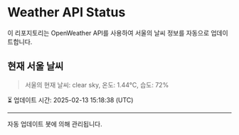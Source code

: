 
# Weather API Status

이 리포지토리는 OpenWeather API를 사용하여 서울의 날씨 정보를 자동으로 업데이트합니다.

## 현재 서울 날씨
> 서울의 현재 날씨: clear sky, 온도: 1.44°C, 습도: 72%

⏳ 업데이트 시간: 2025-02-13 15:18:38 (UTC)

---
자동 업데이트 봇에 의해 관리됩니다.
